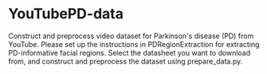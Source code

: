 # YouTubePD-data
Construct and preprocess video dataset for Parkinson's disease (PD) from YouTube. Please set up the instructions in PDRegionExtraction for extracting PD-informative facial regions. Select the datasheet you want to download from, and construct and preprocess the dataset using prepare_data.py.
